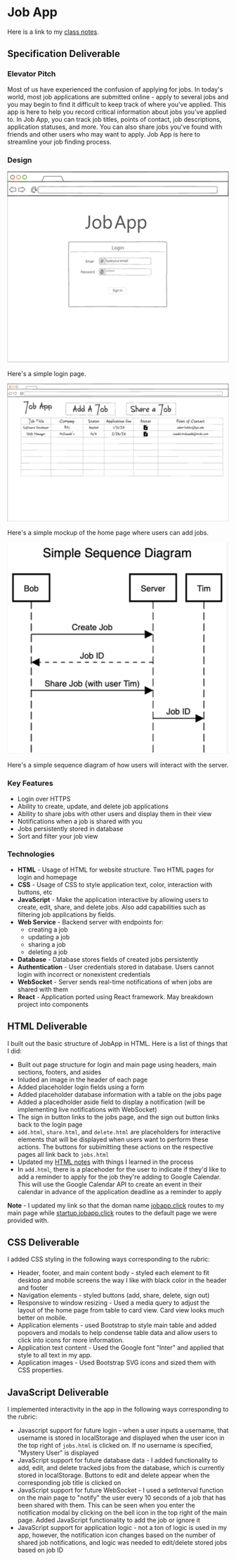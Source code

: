 # Job App

Here is a link to my [class notes](./notes.md).

## Specification Deliverable

### Elevator Pitch

Most of us have experienced the confusion of applying for jobs. In today's world, most job applications are submitted online - apply to several jobs and you may begin to find it difficult to keep track of where you've applied. This app is here to help you record critical information about jobs you've applied to. In Job App, you can track job titles, points of contact, job descriptions, application statuses, and more. You can also share jobs you've found with friends and other users who may want to apply. Job App is here to streamline your job finding process.

### Design

![Login Page](./spec/landing-page.png)

Here's a simple login page.

![Home Page](./spec/home-page.png)

Here's a simple mockup of the home page where users can add jobs.

![Sequence Diagram](./spec/sequence-diagram.png)

Here's a simple sequence diagram of how users will interact with the server.

### Key Features

- Login over HTTPS
- Ability to create, update, and delete job applications
- Ability to share jobs with other users and display them in their view
- Notifications when a job is shared with you
- Jobs persistently stored in database
- Sort and filter your job view

### Technologies

- **HTML** - Usage of HTML for website structure. Two HTML pages for login and homepage
- **CSS** - Usage of CSS to style application text, color, interaction with buttons, etc
- **JavaScript** - Make the application interactive by allowing users to create, edit, share, and delete jobs. Also add capabilities such as filtering job applications by fields.
- **Web Service** - Backend server with endpoints for:
    - creating a job
    - updating a job
    - sharing a job
    - deleting a job
- **Database** - Database stores fields of created jobs persistently
- **Authentication** - User credentials stored in database. Users cannot login with incorrect or nonexistent credentials
- **WebSocket** - Server sends real-time notifications of when jobs are shared with them
- **React** - Application ported using React framework. May breakdown project into components

## HTML Deliverable

I built out the basic structure of JobApp in HTML. Here is a list of things that I did:

- Built out page structure for login and main page using headers, main sections, footers, and asides
- Inluded an image in the header of each page
- Added placeholder login fields using a form
- Added placeholder database information with a table on the jobs page
- Added a placedholder aside field to display a notification (will be implementing live notifications with WebSocket)
- The sign in button links to the jobs page, and the sign out button links back to the login page
- `add.html`, `share.html`, and `delete.html` are placeholders for interactive elements that will be displayed when users want to perform these actions. The buttons for subimitting these actions on the respective pages all link back to `jobs.html`
- Updated my [HTML notes](./notes/html-deliverable.md) with things I learned in the process
- In `add.html`, there is a placehoder for the user to indicate if they'd like to add a reminder to apply for the job they're adding to Google Calendar. This will use the Google Calendar API to create an event in their calendar in advance of the application deadline as a reminder to apply

**Note** - I updated my link so that the doman name [jobapp.click](https://jobapp.click) routes to my main page while [startup.jobapp.click](https://startup.jobapp.click) routes to the default page we were provided with. 

## CSS Deliverable

I added CSS styling in the following ways corresponding to the rubric:
- Header, footer, and main content body - styled each element to fit desktop and mobile screens the way I like with black color in the header and footer
- Navigation elements - styled buttons (add, share, delete, sign out)
- Responsive to window resizing - Used a media query to adjust the layout of the home page from table to card view. Card view looks much better on mobile.
- Application elements - used Bootstrap to style main table and added popovers and modals to help condense table data and allow users to click into icons for more information.
- Application text content - Used the Google font "Inter" and applied that style to all text in my app.
- Application images - Used Bootstrap SVG icons and sized them with CSS properties.

## JavaScript Deliverable

I implemented interactivity in the app in the following ways corresponding to the rubric:
- Javascript support for future login - when a user inputs a username, that username is stored in localStorage and displayed when the user icon in the top right of `jobs.html` is clicked on. If no username is specified, "Mystery User" is displayed
- JavaScript support for future database data - I added functionality to add, edit, and delete tracked jobs from the database, which is currently stored in localStorage. Buttons to edit and delete appear when the corresponding job title is clicked on
- JavaScript support for future WebSocket - I used a setInterval function on the main page to "notify" the user every 10 seconds of a job that has been shared with them. This can be seen when you enter the notification modal by clicking on the bell icon in the top right of the main page. Added JavaScript functionality to add the job or ignore it
- JavaScript support for application logic - not a ton of logic is used in my app, however, the notification icon changes based on the number of shared job notifications, and logic was needed to edit/delete stored jobs based on job ID
